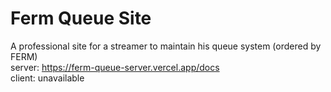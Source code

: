 # Ferm Queue Site
A professional site for a streamer to maintain his queue system (ordered by FERM) <br />
server: https://ferm-queue-server.vercel.app/docs <br />
client: unavailable
